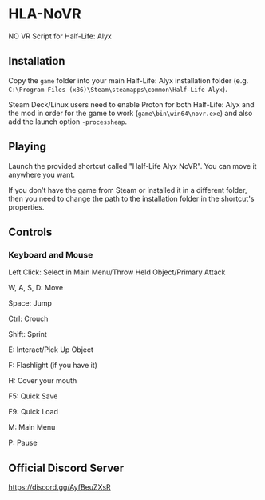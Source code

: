 # HLA-NoVR
NO VR Script for Half-Life: Alyx

## Installation
Copy the ``game`` folder into your main Half-Life: Alyx installation folder (e.g. ``C:\Program Files (x86)\Steam\steamapps\common\Half-Life Alyx``).

Steam Deck/Linux users need to enable Proton for both Half-Life: Alyx and the mod in order for the game to work (``game\bin\win64\novr.exe``) and also add the launch option ``-processheap``.
## Playing
Launch the provided shortcut called "Half-Life Alyx NoVR". You can move it anywhere you want.

If you don't have the game from Steam or installed it in a different folder, then you need to change the path to the installation folder in the shortcut's properties.
## Controls
### Keyboard and Mouse
Left Click: Select in Main Menu/Throw Held Object/Primary Attack

W, A, S, D: Move

Space: Jump

Ctrl: Crouch

Shift: Sprint

E: Interact/Pick Up Object

F: Flashlight (if you have it)

H: Cover your mouth

F5: Quick Save

F9: Quick Load

M: Main Menu

P: Pause

## Official Discord Server
https://discord.gg/AyfBeuZXsR
